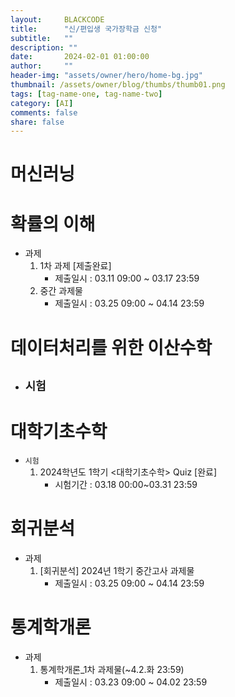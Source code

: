 ```yaml
---
layout:     BLACKCODE
title:      "신/편입생 국가장학금 신청"
subtitle:   ""
description: ""
date:       2024-02-01 01:00:00
author:     ""
header-img: "assets/owner/hero/home-bg.jpg"
thumbnail: /assets/owner/blog/thumbs/thumb01.png
tags: [tag-name-one, tag-name-two]
category: [AI]
comments: false
share: false
---
```


# 머신러닝

# 확률의 이해
- 과제
    1. 1차 과제 [제출완료]
        - 제출일시 : 03.11 09:00 ~ 03.17 23:59
    2. 중간 과제물
        - 제출일시 : 03.25 09:00 ~ 04.14 23:59

# 데이터처리를 위한 이산수학
- `시험`
    - 

# 대학기초수학
- `시험` 
    1. 2024학년도 1학기 <대학기초수학> Quiz [완료]
        - 시험기간  : 03.18 00:00~03.31 23:59	

# 회귀분석
- 과제
    1. [회귀분석] 2024년 1학기 중간고사 과제물
        - 제출일시 : 03.25 09:00 ~ 04.14 23:59

# 통계학개론
- 과제
    1. 통계학개론_1차 과제물(~4.2.화 23:59)
        - 제출일시 : 03.23 09:00 ~ 04.02 23:59

